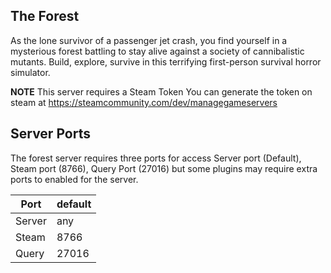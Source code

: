 ## The Forest
As the lone survivor of a passenger jet crash, you find yourself in a mysterious forest battling to stay alive against a society of cannibalistic mutants. 
Build, explore, survive in this terrifying first-person survival horror simulator.
  


**NOTE**
This server requires a Steam Token
You can generate the token on steam at https://steamcommunity.com/dev/managegameservers

## Server Ports
The forest server requires three ports for access Server port (Default), Steam port (8766), Query Port (27016) but some plugins may require extra ports to enabled for the server.


|   Port  | default |
|---------|---------|
| Server  |  any |
| Steam   |  8766  |
| Query   |  27016  |

